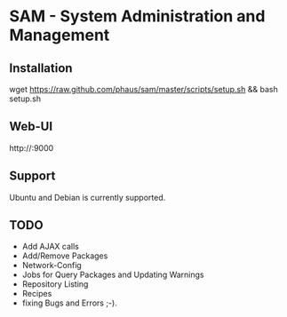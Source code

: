 # SAM - System Administration and Management

## Installation

wget https://raw.github.com/phaus/sam/master/scripts/setup.sh && bash setup.sh

## Web-UI

http://<host>:9000

## Support

Ubuntu and Debian is currently supported.

## TODO

* Add AJAX calls
* Add/Remove Packages
* Network-Config
* Jobs for Query Packages and Updating Warnings
* Repository Listing
* Recipes
* fixing Bugs and Errors ;-).
